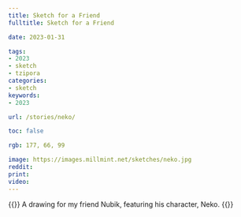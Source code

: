 ```yaml
---
title: Sketch for a Friend
fulltitle: Sketch for a Friend

date: 2023-01-31

tags: 
- 2023
- sketch
- tzipora
categories:
- sketch
keywords:
- 2023

url: /stories/neko/

toc: false

rgb: 177, 66, 99

image: https://images.millmint.net/sketches/neko.jpg
reddit:
print:
video:
---
```

{{<note caption>}}
A drawing for my friend Nubik, featuring his character, Neko.
{{</note>}}